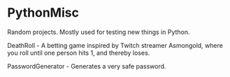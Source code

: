 # PythonMisc
Random projects. Mostly used for testing new things in Python.

DeathRoll - A betting game inspired by Twitch streamer Asmongold, where you roll until one person hits 1, and thereby loses.

PasswordGenerator - Generates a very safe password.
